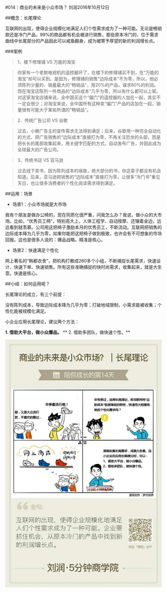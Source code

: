 #014｜商业的未来是小众市场？
刘润2016年10月12日

##概念：长尾理论

互联网的出现，使得企业规模化地满足人们个性需求成为了一种可能。无论是畅销款还是冷门产品，99%的商品都有机会被进行销售，那些原本冷门的、位于需求曲线中长尾部分的产品因此可以咸鱼翻身，成为被寄予厚望的新的利润增长点。

###案例

>1、楼下修理铺 VS 万能的淘宝

>你家有一个老款电视机的遥控器坏了，在楼下的修理铺买不到，在“万能的淘宝”却可以买到。是因为，修理铺的销售“边际成本”不为零，所以，他必须陈列少量的、销量最大的“畅销品”，用20%的产品，谋求80%的利润。而在淘宝店陈列一件商品的“边际成本”几乎为零，所以有什么都可以上架。对这家淘宝店铺来说，全中国买这个“偏门”的遥控器的人加在一起，其实不一定会很少；对淘宝来说，全中国所有这种卖“偏门”产品的店加在一起，销量很有可能大于某些所谓的“畅销品”。

>2、传统广告公司 VS 谷歌

>过去，小微广告主的宣传需求无法得到满足；后来，谷歌用一种完全自动化的方式，把广告销售的“边际成本”直接打为零，不再关注恐龙的头部，而是把长长的尾部收集起来，用关键字匹配的方式，自动发布广告，并因此成为全球最大的广告公司。

>3、传统书店 VS 亚马逊

>过去线下卖书，因为陈列成本的缘故，绝大部分的书，你这辈子都没有机会知道。后来，亚马逊把销售的“边际成本”直接打为零，让很多“冷门书”重见天日，也让很多消费者的个性化阅读需求得到满足。

##运用：场景

- 场景1：小众市场就是大市场

我有个朋友是做办公椅的，现在同质化很严重，问我怎么办？我说，做小众的大市场。比如，“优秀员工椅”，特别高大上，人体工程学、自动按摩、还镶着金边，远远看到就羡慕。公司用这把椅子激励本月的优秀员工，不断流动。互联网把销售的边际成本降为几乎为零，如果你能把这把椅子做到极致，也许会有不可想象的市场回报。这也是很多人说的：爆品战略。精准是核心。

- 场景2：快速满足个性化

网上著名的“韩都衣舍”，把机构打散成280多个小组，不断捕捉长尾需求，快速设计、快速下单、快速销售。所有这些准确捕捉的快时尚需求，收集起来，就是大生意。快速是核心。

##小结：如何运用呢？

长尾理论的成立，有三个前提：

没有陈列成本，导致边际成本降为几乎为零；打破地域限制，小需求能被收集；个性化能被规模化满足。

小企业应用长尾理论，建议两个方法：

**1. 借助大平台，做小众爆品。**
 ** 2. 借助多团队，做快速个性。**

![](./_image/2017-08-04-10-22-20.jpg)
